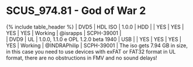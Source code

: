 # SCUS_974.81 - God of War 2

{% include table_header %}
| DVD5 | HDL ISO | 1.0.0 | HDD |  | YES | YES | YES | YES | Working | @israpps | SCPH-39001 |  
| DVD9 | UL | 1.0.0, 1.1.0 e OPL 1.2.0 beta 1940 | USB |  | YES | YES | YES | YES | Working | @INDRAPhilip | SCPH-39001 | The iso gets 7.94 GB in size, in this case you need to use devices with exFAT or FAT32 format in UL format, there are no obstructions in FMV and no sound delays! 
